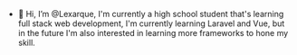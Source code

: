 - 👋 Hi, I’m @Lexarque, I'm currently a high school student that's learning full stack web development, I'm currently learning Laravel and Vue, but in the future I'm also interested in learning more frameworks to hone my skill.


